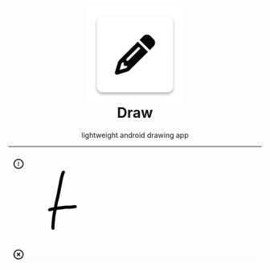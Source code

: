 <div align="center">
    <img  src=".gitassets/logo.png"> 
    <h1 style="margin-top: 0; margin-buttom:0px"> Draw </h1>
    <p>lightweight android drawing app</p>
    <hr>
    <img src=".gitassets/Screenrecorder.gif" >
</div>